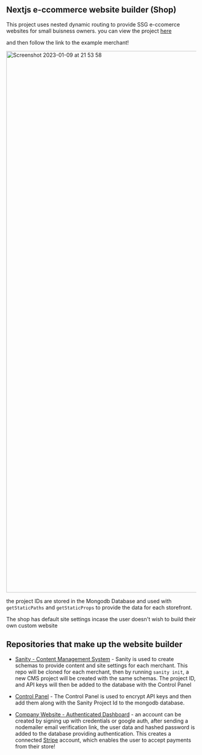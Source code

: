 ## Nextjs e-ccommerce website builder (Shop)

This project uses nested dynamic routing to provide SSG e-ccomerce websites for small buisness owners.
you can view the project [here](https://ecommerce-eta-seven.vercel.app/)

and then follow the link to the example merchant!

<img width="1438" alt="Screenshot 2023-01-09 at 21 53 58" src="https://user-images.githubusercontent.com/71337767/211422957-dccba9ae-64ad-40fc-a9c4-b230296d51ca.png">

the project IDs are stored in the Mongodb Database and used with `getStaticPaths` and `getStaticProps` to provide the data for each storefront.

The shop has default site settings incase the user doesn't wish to build their own custom website

## Repositories that make up the website builder

- [Sanity - Content Management System](https://github.com/jgreensmith/sanity-eccomerce-template) - Sanity is used to create schemas to provide content and site settings for each merchant. This repo will be cloned for each merchant, then by running `sanity init`, a new CMS project will be created with the same schemas. The project ID, and API keys will then be added to the database with the Control Panel

- [Control Panel](https://github.com/jgreensmith/company_control_panel) - The Control Panel is used to encrypt API keys and then add them along with the Sanity Project Id to the mongodb database.

- [Company Website - Authenticated Dashboard](https://github.com/jgreensmith/company) - an account can be created by signing up with credentials or google auth, after sending a nodemailer email verification link, the user data and hashed password is added to the database providing authentication. This creates a connected [Stripe](https://stripe.com/docs/connect) account, which enables the user to accept payments from their store!
